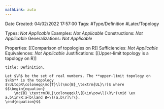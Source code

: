 ```yaml
---
mathLink: auto
---
```


<div class="topSpace"></div>

Date Created: 04/02/2022 17:57:00
Tags: #Type/Definition #Later/Topology

Types: _Not Applicable_
Examples: _Not Applicable_
Constructions: _Not Applicable_
Generalizations: _Not Applicable_

Properties: [[Comparison of topologies on R]]
Sufficiencies: _Not Applicable_
Equivalences: _Not Applicable_
Justifications: [[Upper-limit topology is a topology on R]]

``` ad-Definition
title: Definition.

Let $\R$ be the set of real numbers. The **upper-limit topology on $\R$** is the topology $\ULtopR\coloneqq\mc{T}\l(\mc{B}_\textrm{UL}\r)$ where
$$\begin{equation}
    \mc{B}_\textrm{UL}\coloneqq\l\{B\in\pow\l(\R\r)\mid \ex a,b\in\R:a<b\land B=\l(a,b\r]\r\}.
\end{equation}$$

```
